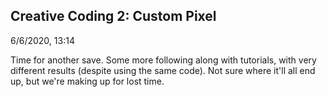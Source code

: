 ## Creative Coding 2: Custom Pixel

6/6/2020, 13:14

Time for another save. Some more following along with tutorials, with very different results (despite using the same code). Not sure where it'll all end up, but we're making up for lost time.
